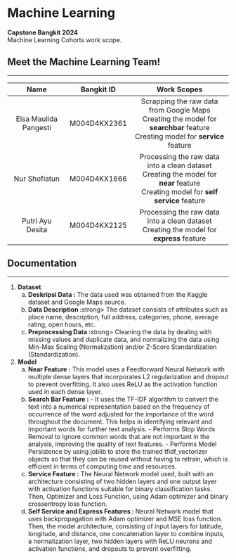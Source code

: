 # Machine Learning
**Capstone Bangkit 2024**  
Machine Learning Cohorts work scope.

## Meet the Machine Learning Team!

<hr>

|            Name           |  Bangkit ID  |                                 Work Scopes                                           |  
|:-------------------------:|:------------:|:-------------------------------------------------------------------------------------:|
|   Elsa Maulida Pangesti   | M004D4KX2361 | Scrapping the raw data from Google Maps<br>  Creating the model for **searchbar** feature<br>  Creating model for **service** feature |
|       Nur Shofiatun       | M004D4KX1666 | Processing the raw data into a clean dataset<br>  Creating the model for **near** feature<br>  Creating model for **self service** feature |
|      Putri Ayu Desita     | M004D4KX2125 | Processing the raw data into a clean dataset<br>  Creating the model for **express** feature |

## Documentation 
<hr>

<ol>
  <li><strong>Dataset</strong>
    <ol type="a">
      <li><strong>Deskripsi Data :</strong> The data used was obtained from the Kaggle dataset and Google Maps source.</li>
      <li><strong>Data Description :</strong>strong> The dataset consists of attributes such as place name, description, full address, categories, phone, average rating, open hours, etc.</li>
      <li><strong>Preprocessing Data :</strong>strong> Cleaning the data by dealing with missing values and duplicate data, and normalizing the data using Min-Max Scaling (Normalization) and/or Z-Score Standardization (Standardization).</li>
    </ol>
  </li>
  <li><strong>Model</strong>
    <ol type="a">
      <li><strong>Near Feature :</strong> This model uses a Feedforward Neural Network with multiple dense layers that incorporates L2 regularization and dropout to prevent overfitting. It also uses ReLU as the activation function used in each dense layer.</li>
      <li><strong>Search Bar Feature  :</strong> - It uses the TF-IDF algorithm to convert the text into a numerical representation based on the frequency of occurrence of the word adjusted for the importance of the word throughout the document. This helps in identifying relevant and important words for further text analysis.
- Performs Stop Words Removal to Ignore common words that are not important in the analysis, improving the quality of text features.
- Performs Model Persistence by using joblib to store the trained tfidf_vectorizer objects so that they can be reused without having to retrain, which is efficient in terms of computing time and resources.</li>
      <li><strong>Service Feature :</strong> The Neural Network model used, built with an architecture consisting of two hidden layers and one output layer with activation functions suitable for binary classification tasks. Then, Optimizer and Loss Function, using Adam optimizer and binary crossentropy loss function.</li>
      <li><strong>Self Service and Express Features : </strong> Neural Network model that uses backpropagation with Adam optimizer and MSE loss function. Then, the model architecture, consisting of input layers for latitude, longitude, and distance, one concatenation layer to combine inputs, a normalization layer, two hidden layers with ReLU neurons and activation functions, and dropouts to prevent overfitting.</li>
    </ol>
  </li>
</ol>
